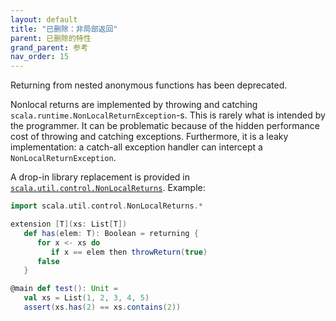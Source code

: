 ```yaml
---
layout: default
title: "已删除：非局部返回"
parent: 已删除的特性
grand_parent: 参考
nav_order: 15
---
```


Returning from nested anonymous functions has been deprecated.

Nonlocal returns are implemented by throwing and catching `scala.runtime.NonLocalReturnException`-s. This is rarely what is intended by the programmer. It can be problematic because of the hidden performance cost of throwing and catching exceptions. Furthermore, it is a leaky implementation: a catch-all exception handler can intercept a `NonLocalReturnException`.

A drop-in library replacement is provided in [`scala.util.control.NonLocalReturns`](http://dotty.epfl.ch/api/scala/util/control/NonLocalReturns$.html). Example:

```scala
import scala.util.control.NonLocalReturns.*

extension [T](xs: List[T])
   def has(elem: T): Boolean = returning {
      for x <- xs do
         if x == elem then throwReturn(true)
      false
   }

@main def test(): Unit =
   val xs = List(1, 2, 3, 4, 5)
   assert(xs.has(2) == xs.contains(2))
```
